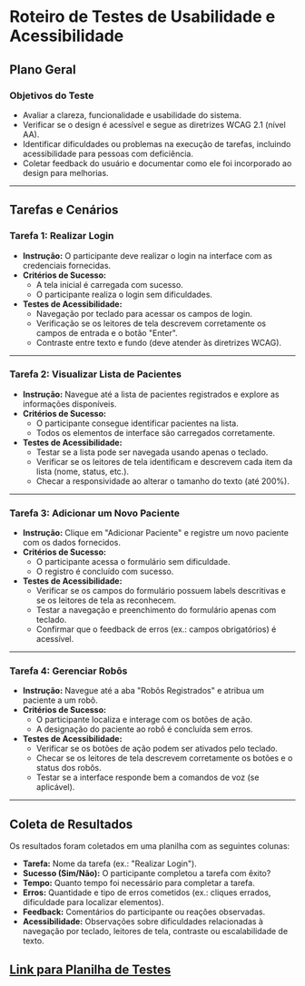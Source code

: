 # Roteiro de Testes de Usabilidade e Acessibilidade

## Plano Geral

### Objetivos do Teste
- Avaliar a clareza, funcionalidade e usabilidade do sistema.
- Verificar se o design é acessível e segue as diretrizes WCAG 2.1 (nível AA).
- Identificar dificuldades ou problemas na execução de tarefas, incluindo acessibilidade para pessoas com deficiência.
- Coletar feedback do usuário e documentar como ele foi incorporado ao design para melhorias.

---

## Tarefas e Cenários

### **Tarefa 1: Realizar Login**
- **Instrução:** O participante deve realizar o login na interface com as credenciais fornecidas.
- **Critérios de Sucesso:**
  - A tela inicial é carregada com sucesso.
  - O participante realiza o login sem dificuldades.
- **Testes de Acessibilidade:**
  - Navegação por teclado para acessar os campos de login.
  - Verificação se os leitores de tela descrevem corretamente os campos de entrada e o botão "Enter".
  - Contraste entre texto e fundo (deve atender às diretrizes WCAG).

---

### **Tarefa 2: Visualizar Lista de Pacientes**
- **Instrução:** Navegue até a lista de pacientes registrados e explore as informações disponíveis.
- **Critérios de Sucesso:**
  - O participante consegue identificar pacientes na lista.
  - Todos os elementos de interface são carregados corretamente.
- **Testes de Acessibilidade:**
  - Testar se a lista pode ser navegada usando apenas o teclado.
  - Verificar se os leitores de tela identificam e descrevem cada item da lista (nome, status, etc.).
  - Checar a responsividade ao alterar o tamanho do texto (até 200%).

---

### **Tarefa 3: Adicionar um Novo Paciente**
- **Instrução:** Clique em "Adicionar Paciente" e registre um novo paciente com os dados fornecidos.
- **Critérios de Sucesso:**
  - O participante acessa o formulário sem dificuldade.
  - O registro é concluído com sucesso.
- **Testes de Acessibilidade:**
  - Verificar se os campos do formulário possuem labels descritivas e se os leitores de tela as reconhecem.
  - Testar a navegação e preenchimento do formulário apenas com teclado.
  - Confirmar que o feedback de erros (ex.: campos obrigatórios) é acessível.

---

### **Tarefa 4: Gerenciar Robôs**
- **Instrução:** Navegue até a aba "Robôs Registrados" e atribua um paciente a um robô.
- **Critérios de Sucesso:**
  - O participante localiza e interage com os botões de ação.
  - A designação do paciente ao robô é concluída sem erros.
- **Testes de Acessibilidade:**
  - Verificar se os botões de ação podem ser ativados pelo teclado.
  - Checar se os leitores de tela descrevem corretamente os botões e o status dos robôs.
  - Testar se a interface responde bem a comandos de voz (se aplicável).

---

## Coleta de Resultados

Os resultados foram coletados em uma planilha com as seguintes colunas:

- **Tarefa:** Nome da tarefa (ex.: "Realizar Login").
- **Sucesso (Sim/Não):** O participante completou a tarefa com êxito?
- **Tempo:** Quanto tempo foi necessário para completar a tarefa.
- **Erros:** Quantidade e tipo de erros cometidos (ex.: cliques errados, dificuldade para localizar elementos).
- **Feedback:** Comentários do participante ou reações observadas.
- **Acessibilidade:** Observações sobre dificuldades relacionadas à navegação por teclado, leitores de tela, contraste ou escalabilidade de texto.


## [Link para Planilha de Testes](https://1drv.ms/x/c/68db0dc9d0baeedb/EVZNSjAlL7RLpWle1zJChN0B_yaWnJEp-jwTy28kGRq8lQ?e=JP3gBE)